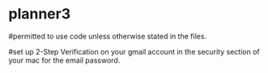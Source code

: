 # planner3

#permitted to use code unless otherwise stated in the files.

#set up 2-Step Verification on your gmail account in the security section of your mac for the email password.
